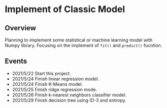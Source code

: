 # Implement of Classic Model

## Overview

Planning to implement some statistical or machine learning model with Numpy library. Focusing on the implement
of `fit()` and `predict()` fucntion.

## Events

* 2021/5/22 Start this project.
* 2021/5/24 Finish linear regression model.
* 2021/5/24 Finish K-Means model.
* 2021/5/25 Finish ridge regression mode.
* 2021/5/26 Finish k-nearest neighbors classifier model.
* 2021/5/29 Finish decision tree using ID-3 and entropy.